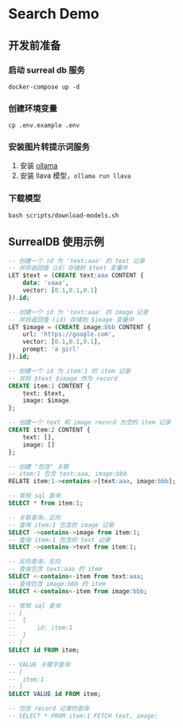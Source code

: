 # Search Demo

## 开发前准备
### 启动 surreal db 服务
```docker
docker-compose up -d
```

### 创建环境变量
```shell
cp .env.example .env
```

### 安装图片转提示词服务
1. 安装 [ollama](https://ollama.com/)
2. 安装 llava 模型，`ollama run llava`


### 下载模型
```shell
bash scripts/download-models.sh
```

## SurrealDB 使用示例
```sql
-- 创建一个 id 为 'text:aaa' 的 text 记录
-- 并将返回值（id）存储到 $text 变量中
LET $text = (CREATE text:aaa CONTENT {
	data: 'vaaa',
	vector: [0.1,0.1,0.1]
}).id;

-- 创建一个 id 为 'text:aaa' 的 image 记录
-- 并将返回值 (id) 存储到 $image 变量中
LET $image = (CREATE image:bbb CONTENT {
	url: 'https://google.com',
	vector: [0.1,0.1,0.1],
    prompt: 'a girl'
}).id;

-- 创建一个 id 为 item:1 的 item 记录
-- 并将 $text $image 作为 record
CREATE item:1 CONTENT {
    text: $text,
    image: $image
};

-- 创建一个 text 和 image record 为空的 item 记录
CREATE item:2 CONTENT {
    text: [],
    image: []
};

-- 创建 "包含" 关联
-- item:1 包含 text:aaa, image:bbb
RELATE item:1->contains->[text:aaa, image:bbb];

-- 常规 sql 查询
SELECT * from item:1;

-- 关联查询，正向
-- 查询 item:1 包含的 image 记录
SELECT ->contains->image from item:1;
-- 查询 item:1 包含的 text 记录
SELECT ->contains->text from item:1;

-- 反向查询，反向
-- 查询包含 text:aaa 的 item
SELECT <-contains<-item from text:aaa;
-- 查询包含 image:bbb 的 item
SELECT <-contains<-item from image:bbb;

-- 常规 sql 查询
-- [
-- 	{
-- 		id: item:1
-- 	}
-- ]
SELECT id FROM item;

-- VALUE 关键字查询
-- [
-- 	item:1
-- ]
SELECT VALUE id FROM item;

-- 包含 record 记录的查询
-- SELECT * FROM item:1 FETCH text, image;
```
